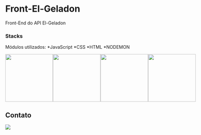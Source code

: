 # Front-El-Geladon
Front-End do API El-Geladon 

### Stacks

Módulos utilizados:
*JavaScript
*CSS
*HTML
*NODEMON


<div style="display: flex;" style="gap: 10;">

<img src="https://raw.githubusercontent.com/tomchen/stack-icons/634d5c036a2a7ca0115c94ab2ce86c7e79e01e13/logos/javascript.svg" height="150" width="150"/>

<img src="https://raw.githubusercontent.com/tomchen/stack-icons/634d5c036a2a7ca0115c94ab2ce86c7e79e01e13/logos/nodemon.svg" height="150" width="150"/>

<img src="https://img.icons8.com/color/144/000000/css3.png" height="150" width="150"/>

<img src="https://img.icons8.com/color/144/000000/html-5--v1.png" height="150" width="150"/>

</div>

## Contato

<a href="https://www.linkedin.com/in/advogadoandreihoffmann/" target="_blank"> <img src="https://img.icons8.com/fluency/144/000000/linkedin.png"/></a>


